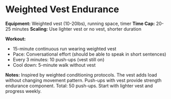 # Weighted Vest Endurance

**Equipment:** Weighted vest (10-20lbs), running space, timer
**Time Cap:** 20-25 minutes
**Scaling:** Use lighter vest or no vest, shorter duration

**Workout:**
- 15-minute continuous run wearing weighted vest
- Pace: Conversational effort (should be able to speak in short sentences)
- Every 3 minutes: 10 push-ups (vest still on)
- Cool down: 5-minute walk without vest

**Notes:**
Inspired by weighted conditioning protocols. The vest adds load without changing movement pattern. Push-ups with vest provide strength endurance component. Total: 50 push-ups. Start with lighter vest and progress weekly.